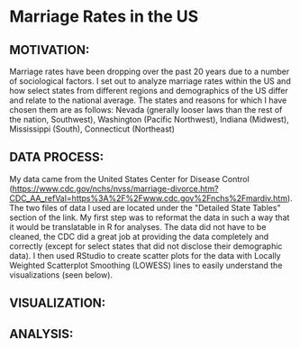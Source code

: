 # Marriage Rates in the US

## MOTIVATION:
Marriage rates have been dropping over the past 20 years due to a number of sociological factors. I set out to analyze marriage rates within the US and how select states from  different regions and demographics of the US differ and relate to the national average. The states and reasons for which I have chosen them are as follows: Nevada (gnerally looser laws than the rest of the nation, Southwest), Washington (Pacific Northwest), Indiana (Midwest), Mississippi (South), Connecticut (Northeast)
  
## DATA PROCESS:
My data came from the United States Center for Disease Control (https://www.cdc.gov/nchs/nvss/marriage-divorce.htm?CDC_AA_refVal=https%3A%2F%2Fwww.cdc.gov%2Fnchs%2Fmardiv.htm). The two files of data I used are located under the "Detailed State Tables" section of the link. My first step was to reformat the data in such a way that it would be translatable in R for analyses. The data did not have to be cleaned, the CDC did a great job at providing the data completely and correctly (except for select states that did not disclose their demographic data). I then used RStudio to create scatter plots for the data with Locally Weighted Scatterplot Smoothing (LOWESS) lines to easily understand the visualizations (seen below). 

## VISUALIZATION:

  
## ANALYSIS:

